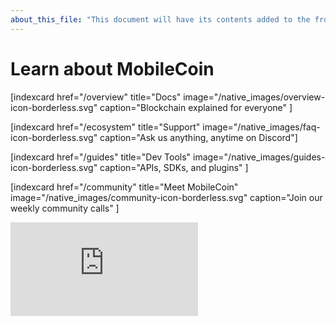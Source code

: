 ```yaml
---
about_this_file: "This document will have its contents added to the front page beneath the hero section and above the footer. Note that when mixing md and html, you must include line breaks so the interpreter knows to switch rules, and be aware than too much leading space might be read as a <code> block"
---
```


<h1 className="text-center text-xl md:text-1.5xl mb-8">Learn about MobileCoin</h1>

<div className="section index-cards">
<div className="width">
<div className="grid grid-cols-1 md:grid-cols-2 xl:grid-cols-4">

[indexcard href="/overview" title="Docs" image="/native_images/overview-icon-borderless.svg" 
    caption="Blockchain explained for everyone" ]

[indexcard href="/ecosystem" title="Support" image="/native_images/faq-icon-borderless.svg" 
    caption="Ask us anything, anytime on Discord"]

[indexcard href="/guides" title="Dev Tools" image="/native_images/guides-icon-borderless.svg" 
    caption="APIs, SDKs, and plugins" ]

[indexcard href="/community" title="Meet MobileCoin" image="/native_images/community-icon-borderless.svg"
    caption="Join our weekly community calls" ]

</div>
</div>
</div>
  
  <div className="section video-embed relative w-4/5 max-w-[800px] m-auto">
<div className="pb-[56.25%] relative overflow-hidden rounded-lg">
<iframe src="https://www.youtube.com/embed/DAyojx67Stg" title="YouTube video player" 
  frameborder="0" allow="accelerometer; autoplay; clipboard-write; encrypted-media; gyroscope; picture-in-picture" allowfullscreen 
className="w-full h-full absolute inset-0"></iframe>
</div>
</div>
